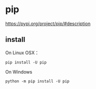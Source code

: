 # pip

<https://pypi.org/project/pip/#description>

## install

On  Linux OSX：

```
pip install -U pip
```

On Windows

```
python -m pip install -U pip
```

